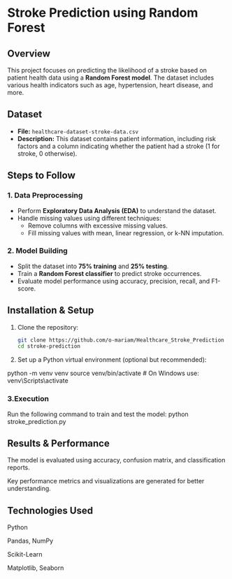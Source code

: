 # Stroke Prediction using Random Forest

## Overview
This project focuses on predicting the likelihood of a stroke based on patient health data using a **Random Forest model**. The dataset includes various health indicators such as age, hypertension, heart disease, and more.

## Dataset
- **File:** `healthcare-dataset-stroke-data.csv`
- **Description:** This dataset contains patient information, including risk factors and a column indicating whether the patient had a stroke (1 for stroke, 0 otherwise).

## Steps to Follow

### 1. Data Preprocessing
- Perform **Exploratory Data Analysis (EDA)** to understand the dataset.
- Handle missing values using different techniques:
  - Remove columns with excessive missing values.
  - Fill missing values with mean, linear regression, or k-NN imputation.

### 2. Model Building
- Split the dataset into **75% training** and **25% testing**.
- Train a **Random Forest classifier** to predict stroke occurrences.
- Evaluate model performance using accuracy, precision, recall, and F1-score.

## Installation & Setup

1. Clone the repository:
   ```bash
   git clone https://github.com/o-mariam/Healthcare_Stroke_Prediction
   cd stroke-prediction
2. Set up a Python virtual environment (optional but recommended):

  python -m venv venv
  source venv/bin/activate  # On Windows use: venv\Scripts\activate
### 3.Execution
  Run the following command to train and test the model:
      python stroke_prediction.py

## Results & Performance
The model is evaluated using accuracy, confusion matrix, and classification reports.

Key performance metrics and visualizations are generated for better understanding.

## Technologies Used
Python

Pandas, NumPy

Scikit-Learn

Matplotlib, Seaborn
  
